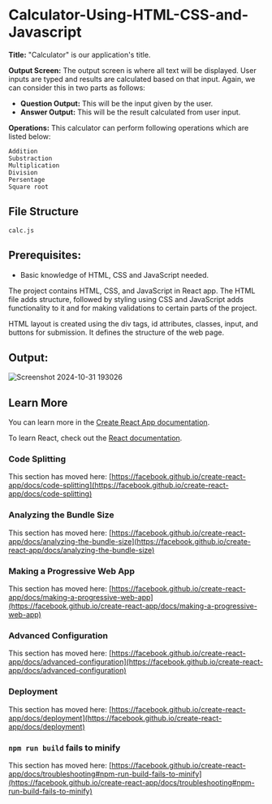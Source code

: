 # Calculator-Using-HTML-CSS-and-Javascript

**Title:** "Calculator" is our application's title.

**Output Screen:** The output screen is where all text will be displayed. User inputs are typed and results are calculated based on that input. Again, we can consider this in two parts as follows:
* **Question Output:**
This will be the input given by the user.
* **Answer Output:**
This will be the result calculated from user input.

**Operations:** This calculator can perform following operations which are listed below:

```
Addition
Substraction
Multiplication
Division
Persentage
Square root
```
## File Structure
```
calc.js
```

## Prerequisites: 
* Basic knowledge of HTML, CSS and JavaScript needed. 

The project contains HTML, CSS, and JavaScript in React app. The HTML file adds structure, followed by styling using CSS and JavaScript adds functionality to it and for making validations to certain parts of the project.

HTML layout is created using the div tags, id attributes, classes, input, and buttons for submission. It defines the structure of the web page.

## Output:

![Screenshot 2024-10-31 193026](https://github.com/user-attachments/assets/2562f99a-ccad-4640-a3d6-71385215921e)
## Learn More

You can learn more in the [Create React App documentation](https://facebook.github.io/create-react-app/docs/getting-started).

To learn React, check out the [React documentation](https://reactjs.org/).

### Code Splitting

This section has moved here: [https://facebook.github.io/create-react-app/docs/code-splitting](https://facebook.github.io/create-react-app/docs/code-splitting)

### Analyzing the Bundle Size

This section has moved here: [https://facebook.github.io/create-react-app/docs/analyzing-the-bundle-size](https://facebook.github.io/create-react-app/docs/analyzing-the-bundle-size)

### Making a Progressive Web App

This section has moved here: [https://facebook.github.io/create-react-app/docs/making-a-progressive-web-app](https://facebook.github.io/create-react-app/docs/making-a-progressive-web-app)

### Advanced Configuration

This section has moved here: [https://facebook.github.io/create-react-app/docs/advanced-configuration](https://facebook.github.io/create-react-app/docs/advanced-configuration)

### Deployment

This section has moved here: [https://facebook.github.io/create-react-app/docs/deployment](https://facebook.github.io/create-react-app/docs/deployment)

### `npm run build` fails to minify

This section has moved here: [https://facebook.github.io/create-react-app/docs/troubleshooting#npm-run-build-fails-to-minify](https://facebook.github.io/create-react-app/docs/troubleshooting#npm-run-build-fails-to-minify)

